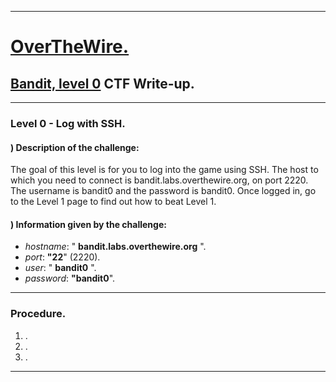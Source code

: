 
- - -

# [OverTheWire.](https://overthewire.org/wargames/)

## [Bandit, level 0](https://overthewire.org/wargames/bandit/bandit0.html) CTF Write-up. 

- - -

### Level 0 - Log with SSH.

#### ) Description of the challenge:

The goal of this level is for you to log into the game using SSH. 
The host to which you need to connect is bandit.labs.overthewire.org, on port 2220. 
The username is bandit0 and the password is bandit0. Once logged in, go to the Level 1 
page to find out how to beat Level 1.


#### ) Information given by the challenge:

- _hostname_: " **bandit.labs.overthewire.org** ".
- _port_: **"22**" (2220).
- _user_: " **bandit0** ".
- _password_: **"bandit0**".

- - -

### Procedure.

1. .
2. .
3. .

- - -









